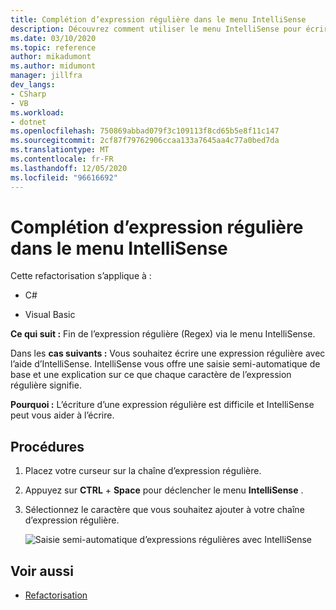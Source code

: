 ```yaml
---
title: Complétion d’expression régulière dans le menu IntelliSense
description: Découvrez comment utiliser le menu IntelliSense pour écrire une expression régulière à l’aide d’IntelliSense.
ms.date: 03/10/2020
ms.topic: reference
author: mikadumont
ms.author: midumont
manager: jillfra
dev_langs:
- CSharp
- VB
ms.workload:
- dotnet
ms.openlocfilehash: 750869abbad079f3c109113f8cd65b5e8f11c147
ms.sourcegitcommit: 2cf87f79762906ccaa133a7645aa4c77a0bed7da
ms.translationtype: MT
ms.contentlocale: fr-FR
ms.lasthandoff: 12/05/2020
ms.locfileid: "96616692"
---
```

# <a name="regex-completion-through-intellisense-menu"></a>Complétion d’expression régulière dans le menu IntelliSense

Cette refactorisation s’applique à :

- C#

- Visual Basic

**Ce qui suit :** Fin de l’expression régulière (Regex) via le menu IntelliSense.

Dans les **cas suivants :** Vous souhaitez écrire une expression régulière avec l’aide d’IntelliSense. IntelliSense vous offre une saisie semi-automatique de base et une explication sur ce que chaque caractère de l’expression régulière signifie. 

**Pourquoi :** L’écriture d’une expression régulière est difficile et IntelliSense peut vous aider à l’écrire.

## <a name="how-to"></a>Procédures

1. Placez votre curseur sur la chaîne d’expression régulière.
2. Appuyez sur **CTRL** + **Space** pour déclencher le menu **IntelliSense** .
3. Sélectionnez le caractère que vous souhaitez ajouter à votre chaîne d’expression régulière.

   ![Saisie semi-automatique d’expressions régulières avec IntelliSense](../media/regex-completion-intellisense.png)

## <a name="see-also"></a>Voir aussi

- [Refactorisation](../refactoring-in-visual-studio.md)
